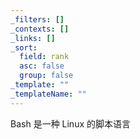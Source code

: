 ```yaml
---
_filters: []
_contexts: []
_links: []
_sort:
  field: rank
  asc: false
  group: false
_template: ""
_templateName: ""
---
```

Bash 是一种 Linux 的脚本语言
